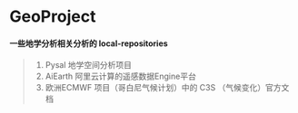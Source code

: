 # GeoProject

#### 一些地学分析相关分析的 local-repositories
>1. Pysal 地学空间分析项目
>2. AiEarth 阿里云计算的遥感数据Engine平台
>3. 欧洲ECMWF 项目（哥白尼气候计划）中的 C3S （气候变化）官方文档